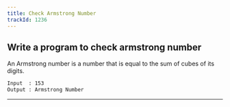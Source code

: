 ```yaml
---
title: Check Armstrong Number
trackId: 1236
---
```


## Write a program to check armstrong number

An Armstrong number is a number that is equal to the sum of cubes of its digits.

```txt
Input  : 153
Output : Armstrong Number
```

---
